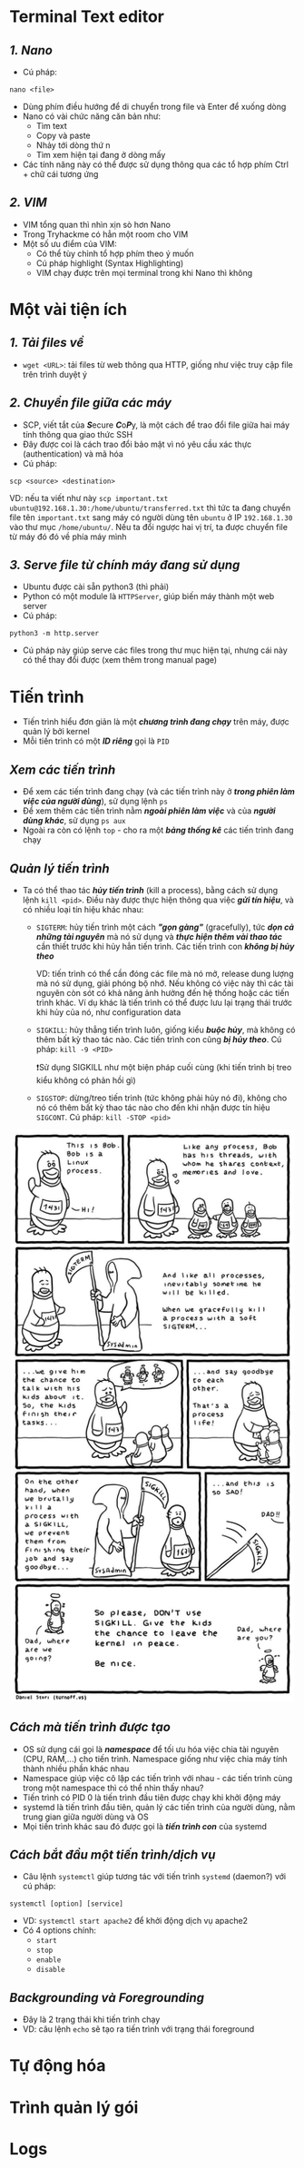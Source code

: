 # **Terminal Text editor**
## *1. Nano*
- Cú pháp:
```
nano <file>
```
- Dùng phím điều hướng để di chuyển trong file và Enter để xuống dòng
- Nano có vài chức năng căn bản như:
    * Tìm text
    * Copy và paste
    * Nhảy tới dòng thứ n
    * Tìm xem hiện tại đang ở dòng mấy
- Các tính năng này có thể được sử dụng thông qua các tổ hợp phím Ctrl + chữ cái tương ứng

## *2. VIM*
- VIM tổng quan thì nhìn xịn sò hơn Nano
- Trong Tryhackme có hẳn một room cho VIM
- Một số ưu điểm của VIM:
    * Có thể tùy chỉnh tổ hợp phím theo ý muốn
    * Cú pháp highlight (Syntax Highlighting)
    * VIM chạy được trên mọi terminal trong khi Nano thì không
# **Một vài tiện ích**
## *1. Tải files về*
- `wget <URL>`: tải files từ web thông qua HTTP, giống như việc truy cập file trên trình duyệt ý

## *2. Chuyển file giữa các máy*
- SCP, viết tắt của ***S***ecure ***C***o***P***y, là một cách để trao đổi file giữa hai máy tính thông qua giao thức SSH
- Đây được coi là cách trao đổi bảo mật vì nó yêu cầu xác thực (authentication) và mã hóa
- Cú pháp:
```
scp <source> <destination>
```

VD: nếu ta viết như này `scp important.txt ubuntu@192.168.1.30:/home/ubuntu/transferred.txt` thì tức ta đang chuyển file tên `important.txt` sang máy có người dùng tên `ubuntu` ở IP `192.168.1.30` vào thư mục `/home/ubuntu/`. Nếu ta đổi ngược hai vị trí, ta được chuyển file từ máy đó đó về phía máy mình

## *3. Serve file từ chính máy đang sử dụng*
- Ubuntu được cài sẵn python3 (thì phải)
- Python có một module là `HTTPServer`, giúp biến máy thành một web server
- Cú pháp:
```
python3 -m http.server
```
- Cú pháp này giúp serve các files trong thư mục hiện tại, nhưng cái này có thể thay đổi được (xem thêm trong manual page)

# **Tiến trình**
- Tiến trình hiểu đơn giản là một ***chương trình đang chạy*** trên máy, được quản lý bởi kernel
- Mỗi tiến trình có một ***ID riêng*** gọi là `PID`

## *Xem các tiến trình*
- Để xem các tiến trình đang chạy (và các tiến trình này ở ***trong phiên làm việc của người dùng***), sử dụng lệnh `ps`
- Để xem thêm các tiến trình nằm ***ngoài phiên làm việc*** và của ***người dùng khác***, sử dụng `ps aux`
- Ngoài ra còn có lệnh `top` - cho ra một ***bảng thống kê*** các tiến trình đang chạy

## *Quản lý tiến trình*
- Ta có thể thao tác ***hủy tiến trình*** (kill a process), bằng cách sử dụng lệnh `kill <pid>`. Điều này được thực hiện thông qua việc ***gửi tín hiệu***, và có nhiều loại tín hiệu khác nhau:
    * `SIGTERM`: hủy tiến trình một cách ***"gọn gàng"*** (gracefully), tức ***dọn cả những tài nguyên*** mà nó sử dụng và ***thực hiện thêm vài thao tác*** cần thiết trước khi hủy hẳn tiến trình. Các tiến trình con ***không bị hủy theo***

        VD: tiến trình có thể cần đóng các file mà nó mở, release dung lượng mà nó sử dụng, giải phóng bộ nhớ. Nếu không có việc này thì các tài nguyên còn sót có khả năng ảnh hưởng đến hệ thống hoặc các tiến trình khác. Ví dụ khác là tiến trình có thể được lưu lại trạng thái trước khi hủy của nó, như configuration data

    * `SIGKILL`: hủy thẳng tiến trình luôn, giống kiểu ***buộc hủy***, mà không có thêm bất kỳ thao tác nào. Các tiến trình con cũng ***bị hủy theo***. Cú pháp: `kill -9 <PID>`

        ❗Sử dụng SIGKILL như một biện pháp cuối cùng (khi tiến trình bị treo kiểu không có phản hồi gì)
    * `SIGSTOP`: dừng/treo tiến trình (tức không phải hủy nó đi), không cho nó có thêm bất kỳ thao tác nào cho đến khi nhận được tín hiệu `SIGCONT`. Cú pháp: `kill -STOP <pid>`

<p align="center">
    <img src="../src/sigkill-sigterm.jpeg" style="width: 500px">
</p>

## *Cách mà tiến trình được tạo*
- OS sử dụng cái gọi là ***namespace*** để tối ưu hóa việc chia tài nguyên (CPU, RAM,...) cho tiến trình. Namespace giống như việc chia máy tính thành nhiều phần khác nhau
- Namespace giúp việc cô lập các tiến trình với nhau - các tiến trình cùng trong một namespace thì có thể nhìn thấy nhau?
- Tiến trình có PID 0 là tiến trình đầu tiên được chạy khi khởi động máy
- systemd là tiến trình đầu tiên, quản lý các tiến trình của người dùng, nằm trung gian giữa người dùng và OS
- Mọi tiến trình khác sau đó được gọi là ***tiến trình con*** của systemd

## *Cách bắt đầu một tiến trình/dịch vụ*
- Câu lệnh `systemctl` giúp tương tác với tiến trình `systemd` (daemon?) với cú pháp:
```
systemctl [option] [service]
```
- VD: `systemctl start apache2` để khởi động dịch vụ apache2
- Có 4 options chính:
    * `start`
    * `stop`
    * `enable`
    * `disable`

## *Backgrounding và Foregrounding*
- Đây là 2 trạng thái khi tiến trình chạy
- VD: câu lệnh `echo` sẽ tạo ra tiến trình với trạng thái foreground

# **Tự động hóa**
# **Trình quản lý gói**
# **Logs**